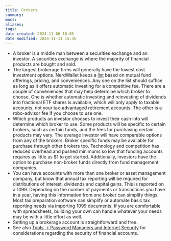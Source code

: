 ```yaml
---
title: Brokers
summary: 
mocs: 
aliases: 
tags: 
date created: 2024-11-06 16:05
date modified: 2024-11-11 15:45
---
```

- A broker is a middle man between a securities exchange and an investor. A securities exchange is where the majority of financial products are bought and sold.
- The largest brokerage firms will generally have the lowest cost investment options. NerdWallet keeps a [list](https://www.nerdwallet.com/best/investing/brokers-mutual-funds) based on mutual fund offerings, pricing, and conveniences. Any one on the list should suffice as long as it offers automatic investing for a competitive fee. There are a couple of conveniences that may help determine which broker to choose. One is whether automatic investing and reinvesting of dividends into fractional ETF shares is available, which will only apply to taxable accounts, not your tax-advantaged retirement accounts. The other is a robo-advisor fee if you choose to use one.
- Which products an investor chooses to invest their cash into will determine which broker to use. Some products will be specific to certain brokers, such as certain funds, and the fees for purchasing certain products may vary. The average investor will have comparable options from any of the brokers. Broker specific funds may be available for purchase through other brokers too. Technology and competition has reduced overhead and pushed minimums so low that funding accounts requires as little as $1 to get started. Additionally, investors have the option to purchase non-broker funds directly from fund management companies.
- You can have accounts with more than one broker or asset management company, but know that annual tax reporting will be required for distributions of interest, dividends and capital gains. This is reported on a 1099. Depending on the number of payments or transactions you have in a year, having this information from one broker can simplify things. Most tax preparation software can simplify or automate basic tax reporting needs via importing 1099 documents. If you are comfortable with spreadsheets, building your own can handle whatever your needs may be with a little effort as well.
- Setting up a brokerage account is straightforward and free. 
- See also [Tools -> Password Managers and Internet Security](../resources/tools.md#password-managers-and-internet-security)<!-- #internal_anchor_link --> for considerations regarding the security of financial accounts. 
